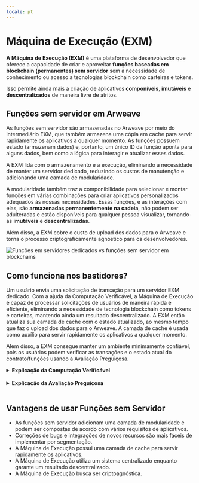 ```yaml
---
locale: pt
---
```

# Máquina de Execução (EXM)

**A Máquina de Execução (EXM)** é uma plataforma de desenvolvedor que oferece a capacidade de criar e aproveitar **funções baseadas em blockchain (permanentes) sem servidor** sem a necessidade de conhecimento ou acesso a tecnologias blockchain como carteiras e tokens.

Isso permite ainda mais a criação de aplicativos **componíveis**, **imutáveis** e **descentralizados** de maneira livre de atritos.

## Funções sem servidor em Arweave

As funções sem servidor são armazenadas no Arweave por meio do intermediário EXM, que também armazena uma cópia em cache para servir rapidamente os aplicativos a qualquer momento. As funções possuem estado (armazenam dados) e, portanto, um único ID da função aponta para alguns dados, bem como a lógica para interagir e atualizar esses dados.

A EXM lida com o armazenamento e a execução, eliminando a necessidade de manter um servidor dedicado, reduzindo os custos de manutenção e adicionando uma camada de modularidade.

A modularidade também traz a componibilidade para selecionar e montar funções em várias combinações para criar aplicativos personalizados adequados às nossas necessidades. Essas funções, e as interações com elas, são **armazenadas permanentemente na cadeia**, não podem ser adulteradas e estão disponíveis para qualquer pessoa visualizar, tornando-as **imutáveis** e **descentralizadas**.

Além disso, a EXM cobre o custo de upload dos dados para o Arweave e torna o processo criptograficamente agnóstico para os desenvolvedores.

![Funções em servidores dedicados vs funções sem servidor em blockchains](~@source/images/exm-serverless-functions.png)

## Como funciona nos bastidores?

Um usuário envia uma solicitação de transação para um servidor EXM dedicado. Com a ajuda da Computação Verificável, a Máquina de Execução é capaz de processar solicitações de usuários de maneira rápida e eficiente, eliminando a necessidade de tecnologia blockchain como tokens e carteiras, mantendo ainda um resultado descentralizado. A EXM então atualiza sua camada de cache com o estado atualizado, ao mesmo tempo que faz o upload dos dados para o Arweave. A camada de cache é usada como auxílio para servir rapidamente os aplicativos a qualquer momento.

Além disso, a EXM consegue manter um ambiente minimamente confiável, pois os usuários podem verificar as transações e o estado atual do contrato/funções usando a Avaliação Preguiçosa.

<details>
<summary><strong>Explicação da Computação Verificável</strong></summary>

<strong>A computação verificável</strong> é uma forma de computação que aproveita os benefícios de um sistema centralizado, garantindo ainda um resultado descentralizado.

Cada função sem servidor tem a capacidade de ler ou atualizar o estado de alguma informação. Usando a computação verificável, esse estado é armazenado em cache em um servidor centralizado, o que permite melhor desempenho, já que não é necessário consenso durante o processamento, mas a informação está sempre disponível para verificação pelos usuários. Isso permite que os usuários façam uma "avaliação preguiçosa", mesmo quando ela está armazenada na camada de cache antes de ser movida para a cadeia.

![Explicação da Computação Verificável](~@source/images/exm-verifiable-computing.png)

Para que a computação verificável funcione perfeitamente, algumas partes principais devem ser implementadas.

- <strong>Executor</strong>: Um software que processa as solicitações de transação do usuário e as armazena em cache.
- <strong>Processor</strong>: Um pipeline (sistema) centralizado responsável por receber transações de um único ou vários usuários. Após receber os diferentes blocos de transações enviadas, o processador deve reavaliar o contrato inteligente com os novos dados. À medida que as transações são recebidas, o estado mais recente do contrato inteligente deve ser atualizado e salvo com acessibilidade ao usuário. O processador é responsável por ordenar as transações, geralmente por data e hora.
- <strong>Conveyor</strong>: Um sistema centralizado que estabelece uma ponte entre um blockchain baseado em banco de dados. Todas as transações recebidas pelo processador devem ser enviadas para o transportador, que garantirá o armazenamento dessas operações em um blockchain baseado em banco de dados, como o Arweave.
</details>
<br/>

<details>
<summary><strong>Explicação da Avaliação Preguiçosa</strong></summary>

![Explicação da Avaliação Preguiçosa](~@source/images/exm-lazy-evaluation.png)

<strong>Avaliação preguiçosa</strong>, como o próprio nome sugere, é um método para avaliar preguiçosamente contratos inteligentes e seu estado atual no blockchain. O próprio contrato inteligente e quaisquer interações (operações de gravação) com eles são armazenados na cadeia e podem ser acessados por qualquer usuário.

O objetivo é transferir o ônus do processamento dos nós para os usuários. O usuário pode optar por avaliar e interpretar o código do contrato inteligente e as interações com ele localmente para verificar o estado atual do contrato.

Isso elimina a necessidade de os nós armazenarem uma cópia completa do estado atual de uma cadeia e chegarem a um consenso sobre ele. Isso reduz o custo e melhora o desempenho, respectivamente.

Como todos têm acesso aos mesmos dados, todos os interpretarão da mesma forma, garantindo que todos tenham acesso ao mesmo estado atual das informações.
</details>
<br/>

## Vantagens de usar Funções sem Servidor

- As funções sem servidor adicionam uma camada de modularidade e podem ser compostas de acordo com vários requisitos de aplicativos.
- Correções de bugs e integrações de novos recursos são mais fáceis de implementar por segmentação.
- A Máquina de Execução possui uma camada de cache para servir rapidamente os aplicativos.
- A Máquina de Execução utiliza um sistema centralizado enquanto garante um resultado descentralizado.
- A Máquina de Execução busca ser criptoagnóstica.